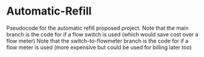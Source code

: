 # Automatic-Refill
Pseudocode for the automatic refill proposed project.
Note that the main branch is the code for if a flow switch is used (which would save cost over a flow meter)
Note that the switch-to-flowmeter branch is the code for if a flow meter is used (more expensive but could be used for billing later too)
